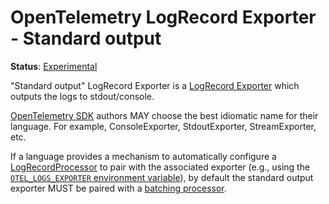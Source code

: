 <!--- Hugo front matter used to generate the website version of this page:
linkTitle: Stdout
--->

# OpenTelemetry LogRecord Exporter - Standard output

**Status**: [Experimental](../../document-status.md)

"Standard output" LogRecord Exporter is a [LogRecord
Exporter](../sdk.md#logrecordexporter) which outputs the logs to
stdout/console.

[OpenTelemetry SDK](../../overview.md#sdk) authors MAY choose the best idiomatic
name for their language. For example, ConsoleExporter, StdoutExporter,
StreamExporter, etc.

If a language provides a mechanism to automatically configure a
[LogRecordProcessor](../sdk.md#logrecordprocessor) to pair with the associated
exporter (e.g., using the [`OTEL_LOGS_EXPORTER` environment
variable](../../configuration/sdk-environment-variables.md#exporter-selection)), by
default the standard output exporter MUST be paired with a [batching
processor](../sdk.md#batching-processor).
